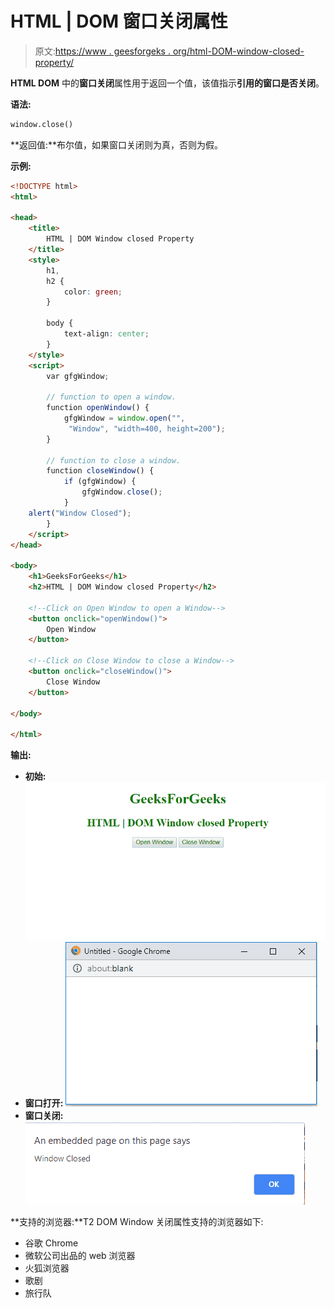 # HTML | DOM 窗口关闭属性

> 原文:[https://www . geesforgeks . org/html-DOM-window-closed-property/](https://www.geeksforgeeks.org/html-dom-window-closed-property/)

**HTML DOM** 中的**窗口关闭**属性用于返回一个值，该值指示**引用的窗口是否关闭**。

**语法:**

```html
window.close()
```

**返回值:**布尔值，如果窗口关闭则为真，否则为假。

**示例:**

```html
<!DOCTYPE html>
<html>

<head>
    <title>
        HTML | DOM Window closed Property
    </title>
    <style>
        h1,
        h2 {
            color: green;
        }

        body {
            text-align: center;
        }
    </style>
    <script>
        var gfgWindow;

        // function to open a window.
        function openWindow() {
            gfgWindow = window.open("",
             "Window", "width=400, height=200");
        }

        // function to close a window.
        function closeWindow() {
            if (gfgWindow) {
                gfgWindow.close();
            }
    alert("Window Closed");
        }
    </script>
</head>

<body>
    <h1>GeeksForGeeks</h1>
    <h2>HTML | DOM Window closed Property</h2>

    <!--Click on Open Window to open a Window-->
    <button onclick="openWindow()">
        Open Window
    </button>

    <!--Click on Close Window to close a Window-->
    <button onclick="closeWindow()">
        Close Window
    </button>

</body>

</html>
```

**输出:**

*   **初始:**
    ![](img/ad1232ea0696572bcbc96f34327167c2.png)
*   **窗口打开:**
    ![](img/b213f41580d0f5d553adae32fe261fa3.png)
*   **窗口关闭:**
    ![](img/7bc13c32e2c9366c459cac3f023f6fbd.png)

**支持的浏览器:**T2 DOM Window 关闭属性支持的浏览器如下:

*   谷歌 Chrome
*   微软公司出品的 web 浏览器
*   火狐浏览器
*   歌剧
*   旅行队